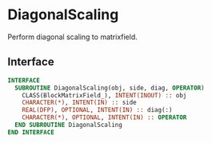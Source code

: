 # DiagonalScaling

Perform diagonal scaling to matrixfield.

## Interface

```fortran
INTERFACE
  SUBROUTINE DiagonalScaling(obj, side, diag, OPERATOR)
    CLASS(BlockMatrixField_), INTENT(INOUT) :: obj
    CHARACTER(*), INTENT(IN) :: side
    REAL(DFP), OPTIONAL, INTENT(IN) :: diag(:)
    CHARACTER(*), OPTIONAL, INTENT(IN) :: OPERATOR
  END SUBROUTINE DiagonalScaling
END INTERFACE
```
